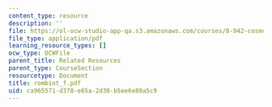 ```yaml
---
content_type: resource
description: ''
file: https://ol-ocw-studio-app-qa.s3.amazonaws.com/courses/8-942-cosmology-fall-2001/ca965571d378e65a2d30b5ee6e80a5c9_rombint_f.pdf
file_type: application/pdf
learning_resource_types: []
ocw_type: OCWFile
parent_title: Related Resources
parent_type: CourseSection
resourcetype: Document
title: rombint_f.pdf
uid: ca965571-d378-e65a-2d30-b5ee6e80a5c9
---
```


